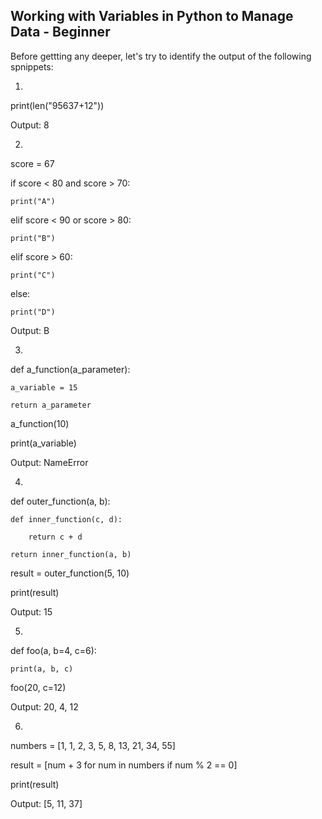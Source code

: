 ## Working with Variables in Python to Manage Data - Beginner

Before gettting any deeper, let's try to identify the output of the following spnippets:

1)

print(len("95637+12"))

Output: 8


2) 

score = 67

if score < 80 and score > 70:
    
    print("A")

elif score < 90 or score > 80:
    
    print("B")

elif score > 60:
    
    print("C")

else:
    
    print("D")

Output: B


3)

def a_function(a_parameter):    
    
    a_variable = 15    
    
    return a_parameter 

a_function(10)

print(a_variable)

Output: NameError


4)

def outer_function(a, b):
    
    def inner_function(c, d):
        
        return c + d
    
    return inner_function(a, b)
 

result = outer_function(5, 10)

print(result)

Output: 15


5)

def foo(a, b=4, c=6):
    
    print(a, b, c)
 
foo(20, c=12)

Output: 20, 4, 12


6)

numbers = [1, 1, 2, 3, 5, 8, 13, 21, 34, 55]

result = [num + 3 for num in numbers if num % 2 == 0]

print(result)

Output: [5, 11, 37]
